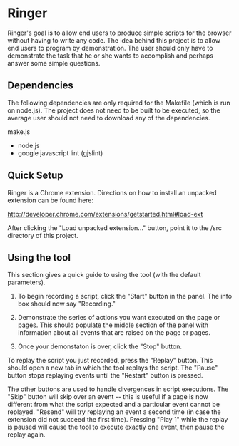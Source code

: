Ringer
=========

Ringer's goal is to allow end users to produce simple
scripts for the browser without having to write any code. The idea behind this
project is to allow end users to program by demonstration. The user should only
have to demonstrate the task that he or she wants to accomplish and perhaps answer some simple
questions.

Dependencies
-------------------

The following dependencies are only required for the Makefile (which is run on
node.js). The project does not need to be built to be executed, so the
average user should not need to download any of the dependencies.

make.js
 * node.js
 * google javascript lint (gjslint)

Quick Setup
-------------------

Ringer is a Chrome extension. Directions on how to install an unpacked
extension can be found here:

http://developer.chrome.com/extensions/getstarted.html#load-ext

After clicking the "Load unpacked extension..." button, point it to the /src
directory of this project.

Using the tool
-------------------

This section gives a quick guide to using the tool (with the default
parameters).

1) To begin recording a script, click the "Start" button in the panel. The
info box should now say "Recording."

2) Demonstrate the series of actions you want executed on the page or pages. This should
populate the middle section of the panel with information about all events
that are raised on the page or pages.

3) Once your demonstaton is over, click the "Stop" button.

To replay the script you just recorded, press the "Replay" button. This should
open a new tab in which the tool replays the script. The "Pause" button stops
replaying events until the "Restart" button is pressed.

The other buttons are used to handle divergences in script executions. The "Skip"
button will skip over an event -- this is useful if a page is now different from what the script
expected and a particular event cannot be replayed. "Resend" will try 
replaying an event a second time (in case the extension did not succeed the
first time). Pressing "Play 1" while the replay is paused will cause the tool to execute 
exactly one event, then pause the replay again.
